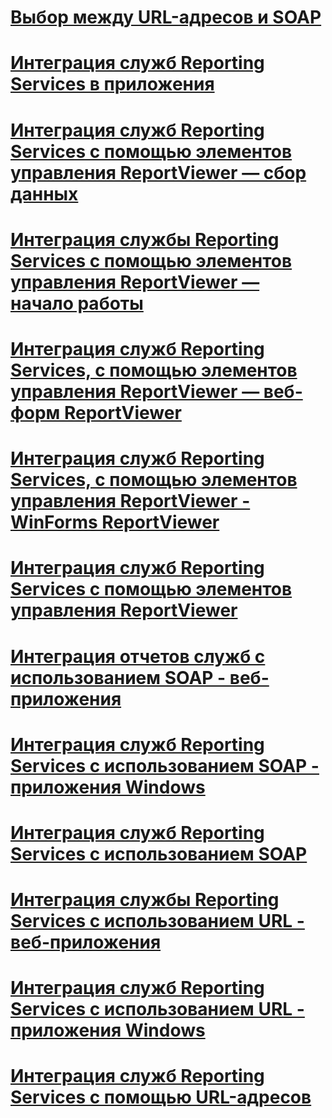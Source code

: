 # [Выбор между URL-адресов и SOAP](choosing-between-url-access-and-soap.md)
# [Интеграция служб Reporting Services в приложения](integrating-reporting-services-into-applications.md)
# [Интеграция служб Reporting Services с помощью элементов управления ReportViewer — сбор данных](integrating-reporting-services-using-reportviewer-controls-data-collection.md)
# [Интеграция службы Reporting Services с помощью элементов управления ReportViewer — начало работы](integrating-reporting-services-using-reportviewer-controls-get-started.md)
# [Интеграция служб Reporting Services, с помощью элементов управления ReportViewer — веб-форм ReportViewer](using-the-webforms-reportviewer-control.md)
# [Интеграция служб Reporting Services, с помощью элементов управления ReportViewer - WinForms ReportViewer](using-the-winforms-reportviewer-control.md)
# [Интеграция служб Reporting Services с помощью элементов управления ReportViewer](integrating-reporting-services-using-reportviewer-controls.md)
# [Интеграция отчетов служб с использованием SOAP - веб-приложения](integrating-reporting-services-using-soap-web-application.md)
# [Интеграция служб Reporting Services с использованием SOAP - приложения Windows](integrating-reporting-services-using-soap-windows-application.md)
# [Интеграция служб Reporting Services с использованием SOAP](integrating-reporting-services-using-soap.md)
# [Интеграция службы Reporting Services с использованием URL - веб-приложения](integrating-reporting-services-using-url-access-web-application.md)
# [Интеграция служб Reporting Services с использованием URL - приложения Windows](integrating-reporting-services-using-url-access-windows-application.md)
# [Интеграция служб Reporting Services с помощью URL-адресов](integrating-reporting-services-using-url-access.md)
